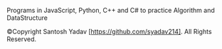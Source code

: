 Programs in JavaScript, Python, C++ and C# to practice Algorithm and DataStructure 

©Copyright Santosh Yadav [https://github.com/syadav214]. All Rights Reserved.
